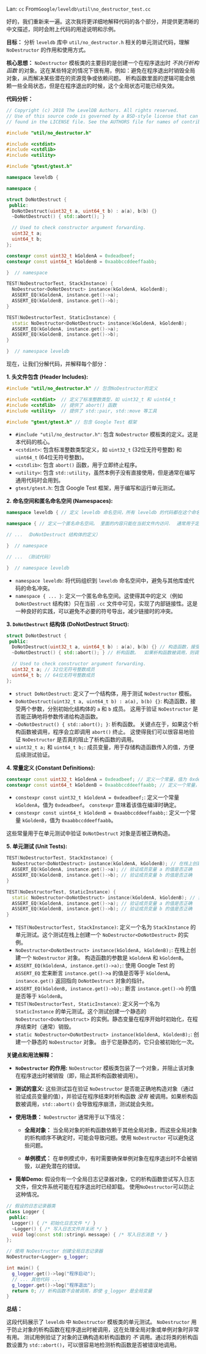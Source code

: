 Lan: `cc` From`Google/leveldb\util\no_destructor_test.cc`

好的，我们重新来一遍。这次我将更详细地解释代码的各个部分，并提供更清晰的中文描述，同时会附上代码的用途说明和示例。

**目标：**  分析 `leveldb` 库中 `util/no_destructor.h` 相关的单元测试代码，理解 `NoDestructor` 的作用和使用方式。

**核心思想：** `NoDestructor` 模板类的主要目的是创建一个在程序退出时 *不执行析构函数* 的对象。这在某些特定的情况下很有用，例如：避免在程序退出时销毁全局对象，从而解决某些潜在的资源竞争或依赖问题。 析构函数里面的逻辑可能会依赖一些全局状态，但是在程序退出的时候，这个全局状态可能已经失效。

**代码分析：**

```c++
// Copyright (c) 2018 The LevelDB Authors. All rights reserved.
// Use of this source code is governed by a BSD-style license that can be
// found in the LICENSE file. See the AUTHORS file for names of contributors.

#include "util/no_destructor.h"

#include <cstdint>
#include <cstdlib>
#include <utility>

#include "gtest/gtest.h"

namespace leveldb {

namespace {

struct DoNotDestruct {
 public:
  DoNotDestruct(uint32_t a, uint64_t b) : a(a), b(b) {}
  ~DoNotDestruct() { std::abort(); }

  // Used to check constructor argument forwarding.
  uint32_t a;
  uint64_t b;
};

constexpr const uint32_t kGoldenA = 0xdeadbeef;
constexpr const uint64_t kGoldenB = 0xaabbccddeeffaabb;

}  // namespace

TEST(NoDestructorTest, StackInstance) {
  NoDestructor<DoNotDestruct> instance(kGoldenA, kGoldenB);
  ASSERT_EQ(kGoldenA, instance.get()->a);
  ASSERT_EQ(kGoldenB, instance.get()->b);
}

TEST(NoDestructorTest, StaticInstance) {
  static NoDestructor<DoNotDestruct> instance(kGoldenA, kGoldenB);
  ASSERT_EQ(kGoldenA, instance.get()->a);
  ASSERT_EQ(kGoldenB, instance.get()->b);
}

}  // namespace leveldb
```

现在，让我们分解代码，并解释每个部分：

**1. 头文件包含 (Header Includes):**

```c++
#include "util/no_destructor.h" // 包含NoDestructor的定义

#include <cstdint>  // 定义了标准整数类型，如 uint32_t 和 uint64_t
#include <cstdlib>  // 提供了 abort() 函数
#include <utility>  // 提供了 std::pair, std::move 等工具

#include "gtest/gtest.h" // 包含 Google Test 框架
```

*   `#include "util/no_destructor.h"`:  包含 `NoDestructor` 模板类的定义。这是本代码的核心。
*   `<cstdint>`:  包含标准整数类型定义，如 `uint32_t` (32位无符号整数) 和 `uint64_t` (64位无符号整数)。
*   `<cstdlib>`:  包含 `abort()` 函数，用于立即终止程序。
*   `<utility>`: 包含 `std::utility`，虽然本例子没有直接使用，但是通常在编写通用代码时会用到。
*   `gtest/gtest.h`: 包含 Google Test 框架，用于编写和运行单元测试。

**2. 命名空间和匿名命名空间 (Namespaces):**

```c++
namespace leveldb { // 定义 leveldb 命名空间，所有 leveldb 的代码都在这个命名空间内

namespace { // 定义一个匿名命名空间。 里面的内容只能在当前文件内访问.  通常用于定义仅在当前编译单元使用的辅助类型和函数。

// ... （DoNotDestruct 结构体的定义）

}  // namespace

// ... （测试代码）

}  // namespace leveldb
```

*   `namespace leveldb`:  将代码组织到 `leveldb` 命名空间中，避免与其他库或代码的命名冲突。
*   `namespace { ... }`: 定义一个匿名命名空间。这使得其中的定义（例如 `DoNotDestruct` 结构体）只在当前 `.cc` 文件中可见，实现了内部链接性。这是一种良好的实践，可以避免不必要的符号导出，减少链接时的冲突。

**3. `DoNotDestruct` 结构体 (DoNotDestruct Struct):**

```c++
struct DoNotDestruct {
 public:
  DoNotDestruct(uint32_t a, uint64_t b) : a(a), b(b) {} // 构造函数，接受两个参数
  ~DoNotDestruct() { std::abort(); } // 析构函数。  如果析构函数被调用，则调用 abort() 终止程序

  // Used to check constructor argument forwarding.
  uint32_t a; // 32位无符号整数成员
  uint64_t b; // 64位无符号整数成员
};
```

*   `struct DoNotDestruct`:  定义了一个结构体，用于测试 `NoDestructor` 模板。
*   `DoNotDestruct(uint32_t a, uint64_t b) : a(a), b(b) {}`:  构造函数，接受两个参数，分别初始化结构体的 `a` 和 `b` 成员。  这用于验证 `NoDestructor` 是否能正确地将参数传递给构造函数。
*   `~DoNotDestruct() { std::abort(); }`:  析构函数。 关键点在于，如果这个析构函数被调用，程序会立即调用 `abort()` 终止。  这使得我们可以很容易地验证 `NoDestructor` 是否真的阻止了析构函数的调用。
*   `uint32_t a;` 和 `uint64_t b;`: 成员变量，用于存储构造函数传入的值，方便后续测试验证。

**4. 常量定义 (Constant Definitions):**

```c++
constexpr const uint32_t kGoldenA = 0xdeadbeef; // 定义一个常量，值为 0xdeadbeef
constexpr const uint64_t kGoldenB = 0xaabbccddeeffaabb; // 定义一个常量，值为 0xaabbccddeeffaabb
```

*   `constexpr const uint32_t kGoldenA = 0xdeadbeef;`:  定义一个常量 `kGoldenA`，值为 `0xdeadbeef`。  `constexpr` 意味着该值在编译时确定。
*   `constexpr const uint64_t kGoldenB = 0xaabbccddeeffaabb;`:  定义一个常量 `kGoldenB`，值为 `0xaabbccddeeffaabb`。

这些常量用于在单元测试中验证 `DoNotDestruct` 对象是否被正确构造。

**5. 单元测试 (Unit Tests):**

```c++
TEST(NoDestructorTest, StackInstance) {
  NoDestructor<DoNotDestruct> instance(kGoldenA, kGoldenB); // 在栈上创建一个 NoDestructor 对象
  ASSERT_EQ(kGoldenA, instance.get()->a); // 验证成员变量 a 的值是否正确
  ASSERT_EQ(kGoldenB, instance.get()->b); // 验证成员变量 b 的值是否正确
}

TEST(NoDestructorTest, StaticInstance) {
  static NoDestructor<DoNotDestruct> instance(kGoldenA, kGoldenB); // 创建一个静态的 NoDestructor 对象
  ASSERT_EQ(kGoldenA, instance.get()->a); // 验证成员变量 a 的值是否正确
  ASSERT_EQ(kGoldenB, instance.get()->b); // 验证成员变量 b 的值是否正确
}
```

*   `TEST(NoDestructorTest, StackInstance)`:  定义一个名为 `StackInstance` 的单元测试。这个测试在栈上创建一个 `NoDestructor<DoNotDestruct>` 的实例。
*   `NoDestructor<DoNotDestruct> instance(kGoldenA, kGoldenB);`:  在栈上创建一个 `NoDestructor` 对象。  构造函数的参数是 `kGoldenA` 和 `kGoldenB`。
*   `ASSERT_EQ(kGoldenA, instance.get()->a);`:  使用 Google Test 的 `ASSERT_EQ` 宏来断言 `instance.get()->a` 的值是否等于 `kGoldenA`。 `instance.get()` 返回指向 `DoNotDestruct` 对象的指针。
*   `ASSERT_EQ(kGoldenB, instance.get()->b);`:  断言 `instance.get()->b` 的值是否等于 `kGoldenB`。
*   `TEST(NoDestructorTest, StaticInstance)`:  定义另一个名为 `StaticInstance` 的单元测试。这个测试创建一个静态的 `NoDestructor<DoNotDestruct>` 的实例。静态变量在程序开始时初始化，在程序结束时（通常）销毁。
*   `static NoDestructor<DoNotDestruct> instance(kGoldenA, kGoldenB);`: 创建一个静态的 `NoDestructor` 对象。  由于它是静态的，它只会被初始化一次。

**关键点和用法解释：**

*   **`NoDestructor` 的作用:**  `NoDestructor` 模板类包装了一个对象，并阻止该对象在程序退出时被销毁（即，阻止其析构函数被调用）。

*   **测试的意义:**  这些测试旨在验证 `NoDestructor` 是否能正确地构造对象（通过验证成员变量的值），并验证在程序结束时析构函数 *没有* 被调用。如果析构函数被调用，`std::abort()` 会导致程序崩溃，测试就会失败。

*   **使用场景：** `NoDestructor` 通常用于以下情况：

    *   **全局对象：**  当全局对象的析构函数依赖于其他全局对象，而这些全局对象的析构顺序不确定时，可能会导致问题。使用 `NoDestructor` 可以避免这些问题。

    *   **单例模式：**  在单例模式中，有时需要确保单例对象在程序退出时不会被销毁，以避免潜在的错误。

*   **简单Demo:** 假设你有一个全局日志记录器对象，它的析构函数尝试写入日志文件，但文件系统可能在程序退出时已经卸载。 使用`NoDestructor`可以防止这种情况。

```c++
// 假设的日志记录器类
class Logger {
 public:
  Logger() { /* 初始化日志文件 */ }
  ~Logger() { /* 写入日志文件并关闭 */ }
  void log(const std::string& message) { /* 写入日志消息 */ }
};

// 使用 NoDestructor 创建全局日志记录器
NoDestructor<Logger> g_logger;

int main() {
  g_logger.get()->log("程序启动");
  // ... 其他代码 ...
  g_logger.get()->log("程序退出");
  return 0; // 析构函数不会被调用，即使 g_logger 是全局变量
}
```

**总结：**

这段代码展示了 `leveldb` 中 `NoDestructor` 模板类的单元测试。  `NoDestructor` 用于防止对象的析构函数在程序退出时被调用，这在处理全局对象或单例对象时非常有用。  测试用例验证了对象的正确构造和析构函数的 *不* 调用。通过将类的析构函数设置为 `std::abort()`，可以很容易地检测析构函数是否被错误地调用。
